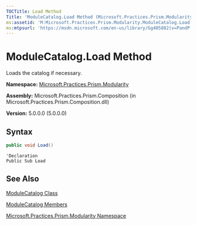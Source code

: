 ```yaml
---
TOCTitle: Load Method
Title: 'ModuleCatalog.Load Method (Microsoft.Practices.Prism.Modularity)'
ms:assetid: 'M:Microsoft.Practices.Prism.Modularity.ModuleCatalog.Load'
ms:mtpsurl: 'https://msdn.microsoft.com/en-us/library/Gg405882(v=PandP.50)'
---
```


# ModuleCatalog.Load Method

Loads the catalog if necessary.

**Namespace:** [Microsoft.Practices.Prism.Modularity](https://msdn.microsoft.com/en-us/library/microsoft.practices.prism.modularity(v=pandp.50))

**Assembly:** Microsoft.Practices.Prism.Composition (in Microsoft.Practices.Prism.Composition.dll)

**Version:** 5.0.0.0 (5.0.0.0)

## Syntax

```C#
public void Load()
```

```VB
'Declaration
Public Sub Load
```

## See Also

[ModuleCatalog Class](https://msdn.microsoft.com/en-us/library/microsoft.practices.prism.modularity.modulecatalog(v=pandp.50))

[ModuleCatalog Members](https://msdn.microsoft.com/en-us/library/microsoft.practices.prism.modularity.modulecatalog_members(v=pandp.50))

[Microsoft.Practices.Prism.Modularity Namespace](https://msdn.microsoft.com/en-us/library/microsoft.practices.prism.modularity(v=pandp.50))